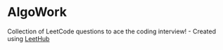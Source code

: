 # AlgoWork
Collection of LeetCode questions to ace the coding interview! - Created using [LeetHub](https://github.com/QasimWani/LeetHub)
